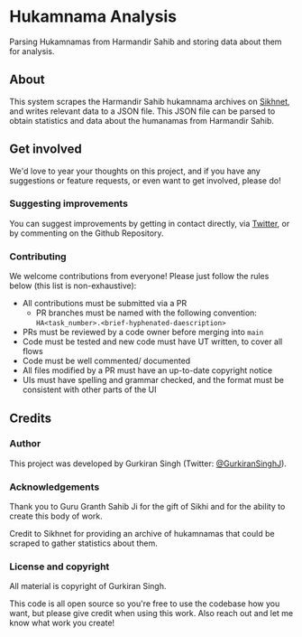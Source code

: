 # Hukamnama Analysis
Parsing Hukamnamas from Harmandir Sahib and storing data about them for analysis.

## About
This system scrapes the Harmandir Sahib hukamnama archives on [Sikhnet](https://www.sikhnet.com/hukam), and writes relevant data to a JSON file. This JSON file can be parsed to obtain statistics and data about the humanamas from Harmandir Sahib.

## Get involved
We'd love to year your thoughts on this project, and if you have any suggestions or feature requests, or even want to get involved, please do!

### Suggesting improvements
You can suggest improvements by getting in contact directly, via [Twitter](https://twitter.com/GurkiranSinghJ), or by commenting on the Github Repository.

### Contributing
We welcome contributions from everyone! Please just follow the rules below (this list is non-exhaustive):

- All contributions must be submitted via a PR
  - PR branches must be named with the following convention: `HA<task_number>.<brief-hyphenated-daescription>`
- PRs must be reviewed by a code owner before merging into `main`
- Code must be tested and new code must have UT written, to cover all flows
- Code must be well commented/ documented
- All files modified by a PR must have an up-to-date copyright notice
- UIs must have spelling and grammar checked, and the format must be consistent with other parts of the UI

## Credits

### Author
This project was developed by Gurkiran Singh (Twitter: [@GurkiranSinghJ](https://twitter.com/GurkiranSinghJ)).

### Acknowledgements
Thank you to Guru Granth Sahib Ji for the gift of Sikhi and for the ability to create this body of work.

Credit to Sikhnet for providing an archive of hukamnamas that could be scraped to gather statistics about them.

### License and copyright
All material is copyright of Gurkiran Singh.

This code is all open source so you're free to use the codebase how you want, but please give credit when using this work. Also reach out and let me know what work you create!